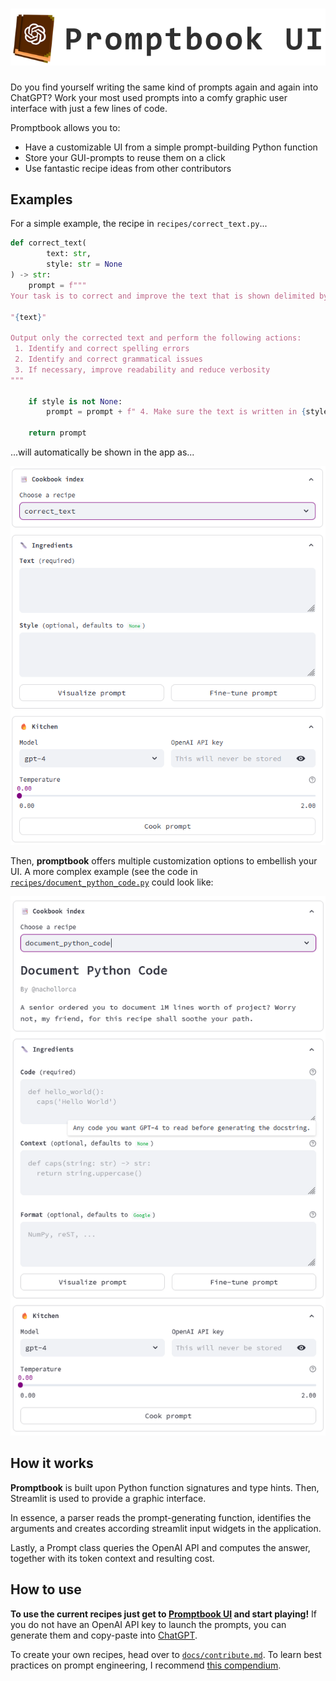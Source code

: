 # ![Header](media/head.png)
Do you find yourself writing the same kind of prompts again and again into ChatGPT?
Work your most used prompts into a comfy graphic user interface with just a few lines of code.

Promptbook allows you to:
 - Have a customizable UI from a simple prompt-building Python function
 - Store your GUI-prompts to reuse them on a click
 - Use fantastic recipe ideas from other contributors
 
## Examples
For a simple example, the recipe in `recipes/correct_text.py`...
```python
def correct_text(
        text: str,
        style: str = None
) -> str:
    prompt = f"""
Your task is to correct and improve the text that is shown delimited by quotation marks below.

"{text}"

Output only the corrected text and perform the following actions:
 1. Identify and correct spelling errors
 2. Identify and correct grammatical issues
 3. If necessary, improve readability and reduce verbosity
"""

    if style is not None:
        prompt = prompt + f" 4. Make sure the text is written in {style} style."

    return prompt
```
...will automatically be shown in the app as...

![Simple example](media/example.png)

Then, **promptbook** offers multiple customization options to embellish your UI. A more complex example (see the code in [`recipes/document_python_code.py`](recipes/document_python_code.py) could look like:

![Complex example](media/example2.png)

## How it works
**Promptbook** is built upon Python function signatures and type hints. Then, Streamlit is used to provide a graphic interface.

In essence, a parser reads the prompt-generating function, identifies the arguments and creates according streamlit input widgets in the application.

Lastly, a Prompt class queries the OpenAI API and computes the answer, together with its token context and resulting cost.

## How to use
**To use the current recipes just get to [Promptbook UI](promptbook.streamlit.app) and start playing!** If you do not have an OpenAI API key to launch the prompts, you can generate them and copy-paste into [ChatGPT](https://chat.openai.com/).

To create your own recipes, head over to [`docs/contribute.md`](docs/contribute.md). To learn best practices on prompt engineering, I recommend [this compendium](https://www.promptingguide.ai/introduction/tips).


